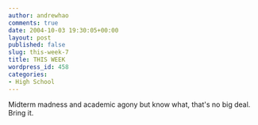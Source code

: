 ```yaml
---
author: andrewhao
comments: true
date: 2004-10-03 19:30:05+00:00
layout: post
published: false
slug: this-week-7
title: THIS WEEK
wordpress_id: 458
categories:
- High School
---
```


Midterm madness and academic agony but know what, that's no big deal. Bring it.
